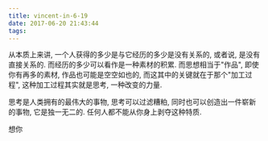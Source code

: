 ```yaml
---
title: vincent-in-6-19
date: 2017-06-20 21:43:44
tags:
---
```


<p>从本质上来讲, 一个人获得的多少是与它经历的多少是没有关系的, 或者说, 是没有直接关系的. 而经历的多少可以看作是一种素材的积累. 而思想相当于"作品", 即使你有再多的素材, 作品也可能是空空如也的, 而这其中的关键就在于那个"加工过程", 这种加工过程其实就是思考, 一种改变的力量.</p>
<p>思考是人类拥有的最伟大的事物, 思考可以过滤糟粕, 同时也可以创造出一件崭新的事物, 它是独一无二的. 任何人都不能从你身上剥夺这种特质.</p>
<p>想你</p>
